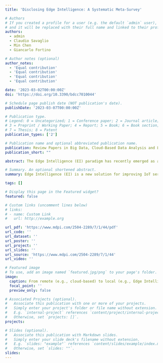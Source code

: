 ```yaml
---
title: 'Disclosing Edge Intelligence: A Systematic Meta-Survey'

# Authors
# If you created a profile for a user (e.g. the default `admin` user), write the username (folder name) here
# and it will be replaced with their full name and linked to their profile.
authors:
  - admin
  - Claudio Savaglio
  - Min Chen
  - Giancarlo Fortino

# Author notes (optional)
author_notes:
  - 'Equal contribution'
  - 'Equal contribution'
  - 'Equal contribution'
  - 'Equal contribution'

date: '2023-03-02T00:00:00Z'
doi: 'https://doi.org/10.3390/bdcc7010044'

# Schedule page publish date (NOT publication's date).
publishDate: '2023-03-07T00:00:00Z'

# Publication type.
# Legend: 0 = Uncategorized; 1 = Conference paper; 2 = Journal article;
# 3 = Preprint / Working Paper; 4 = Report; 5 = Book; 6 = Book section;
# 7 = Thesis; 8 = Patent
publication_types: ['2']

# Publication name and optional abbreviated publication name.
publication: Review Papers in Big Data, Cloud-Based Data Analysis and Learning Systems
publication_short: ""

abstract: The Edge Intelligence (EI) paradigm has recently emerged as a promising solution to overcome the inherent limitations of cloud computing (latency, autonomy, cost, etc.) in the development and provision of next-generation Internet of Things (IoT) services. Therefore, motivated by its increasing popularity, relevant research effort was expended in order to explore, from different perspectives and at different degrees of detail, the many facets of EI. In such a context, the aim of this paper was to analyze the wide landscape on EI by providing a systematic analysis of the state-of-the-art manuscripts in the form of a tertiary study (ie, a review of literature reviews, surveys, and mapping studies) and according to the guidelines of the PRISMA methodology. A comparison framework is, hence, provided and sound research questions outlined, aimed at exploring (for the benefit of both experts and beginners) the past, present, and future directions of the EI paradigm and its relationships with the IoT and the cloud computing worlds.

# Summary. An optional shortened abstract.
summary: Edge Intelligence (EI) is a new solution for improving IoT services by overcoming cloud computing limitations. To analyze this field, this paper provides a systematic analysis of existing studies using the PRISMA methodology. The paper outlines research questions to explore the past, present, and future directions of EI, as well as its relationship with IoT and cloud computing.

tags: []

# Display this page in the Featured widget?
featured: false

# Custom links (uncomment lines below)
# links:
# - name: Custom Link
#   url: http://example.org

url_pdf: 'https://www.mdpi.com/2504-2289/7/1/44/pdf'
url_code: ''
url_dataset: ''
url_poster: ''
url_project: ''
url_slides: ''
url_source: 'https://www.mdpi.com/2504-2289/7/1/44'
url_video: ''

# Featured image
# To use, add an image named `featured.jpg/png` to your page's folder.
image:
  caption: From remote (e.g., cloud-based) to local (e.g., Edge Intelligence) data processing. #'Image credit: [**Unsplash**](https://unsplash.com/photos/pLCdAaMFLTE)'
  focal_point: ''
  preview_only: false

# Associated Projects (optional).
#   Associate this publication with one or more of your projects.
#   Simply enter your project's folder or file name without extension.
#   E.g. `internal-project` references `content/project/internal-project/index.md`.
#   Otherwise, set `projects: []`.
projects:

# Slides (optional).
#   Associate this publication with Markdown slides.
#   Simply enter your slide deck's filename without extension.
#   E.g. `slides: "example"` references `content/slides/example/index.md`.
#   Otherwise, set `slides: ""`.
slides: 
---
```

